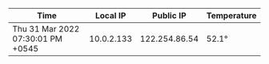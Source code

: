 | Time     | Local IP | Public IP | Temperature |
| ----------- | ----------- | ----------- | ----------- |
| Thu 31 Mar 2022 07:30:01 PM +0545      | 10.0.2.133     | 122.254.86.54  | 52.1° |

